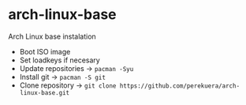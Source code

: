 # arch-linux-base
Arch Linux base instalation

- Boot ISO image
- Set loadkeys if necesary
- Update repositories -> `pacman -Syu`
- Install git -> `pacman -S git`
- Clone repository -> `git clone https://github.com/perekuera/arch-linux-base.git`

